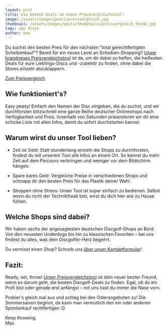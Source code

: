 ```yaml
---
layout: post
title: Die besten Deals im neuen Preisvergleichstool!
image: /assets/images/posts/preisvergleich.jpg
thumbnail: /assets/images/posts/thumbnails/preisvergleich_thumb.jpg
tags: app discs
author: max
---
```


Du suchst den besten Preis für den nächsten "total gerechtfertigten Scheibenkauf"? Bereit für ein neues Level an Scheiben-Shopping? [Unser brandneues Preisvergleichstool](/preisvergleich) ist da, um dir dabei zu helfen, die heißesten Deals für eure Lieblings-Discs und -zubehör zu finden, ohne dabei die Stores einzeln abzuklappern.

<a href="/preisvergleich" class="button button--big button--primary">Zum Preisvergleich</a>

## Wie funktioniert's?

Easy peasy! Einfach den Namen der Disc eingeben, die du suchst, und wir durchforsten blitzschnell eine ganze Reihe deutscher Onlineshops nach Verfügbarkeit und Preis. Innerhalb von Sekunden präsentieren wir dir eine schicke Liste mit allen Infos, damit du sofort durchstarten kannst.

## Warum wirst du unser Tool lieben?

* Zeit ist Geld: Statt stundenlang einzeln die Shops zu durchforsten, findest du mit unserem Tool alle Infos an einem Ort. So kannst du mehr Zeit auf dem Parcours verbringen und weniger vor dem Bildschirm hängen.

* Spare bares Geld: Vergleiche Preise in verschiedenen Shops und schnapp dir den besten Preis für das Plastik deiner Wahl.

* Shoppen ohne Stress: Unser Tool ist super einfach zu bedienen. Selbst wenn du nicht der Technikfreak bist, wirst du dich hier wie zu Hause fühlen.

## Welche Shops sind dabei?

Wir haben sechs der angesagtesten deutschen Discgolf-Shops an Bord. Von den neuesten Underdogs bis hin zu klassischen Favoriten – bei uns findest du alles, was dein Discgolfer-Herz begehrt.

Du vermisst einen Shop? Schreib uns [über unser Kontaktformular](/contact)!

## Fazit:

Ready, set, throw! [Unser Preisvergleichstool](/preisvergleich) ist dein neuer bester Freund, wenn es darum geht, die besten Discgolf-Deals zu finden. Egal, ob du ein Profi bist oder gerade erst anfängst – mit uns hast du immer die Nase vorn.

Probier's gleich mal aus und schlag bei den Osterangeboten zu! Die Sommersaison beginnt, da kann man vermutlich den ein oder anderen Spontankauf rechtfertigen 😉

Keep throwing,<br>Max
